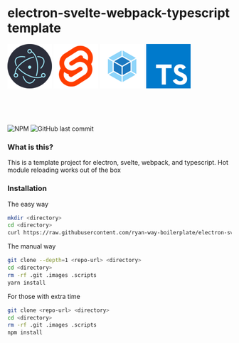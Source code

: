 # electron-svelte-webpack-typescript template

[![Electron](.images/electron.png)](https://electronjs.org)
[![Svelte](.images/svelte.png)](https://https://svelte.dev/)
[![Webpack](.images/webpack.png)](https://https://webpack.js.org/)
[![Typescript](.images/typescript.png)](https://https://www.typescriptlang.org/)

<br/>
<br/>
<br/>

![NPM](https://img.shields.io/npm/l/@pixelmund/create-svelte-app?style=flat-square)
![GitHub last commit](https://img.shields.io/github/last-commit/ryan-way-boilerplate/electron-svelte-webpack-typescript?style=flat-square)

### What is this?

This is a template project for electron, svelte, webpack, and typescript. Hot module reloading works out of the box

### Installation
The easy way
``` bash
mkdir <directory>
cd <directory>
curl https://raw.githubusercontent.com/ryan-way-boilerplate/electron-svelte-webpack-typescript/main/.scripts/install.sh | sh
```

The manual way
``` bash
git clone --depth=1 <repo-url> <directory>
cd <directory>
rm -rf .git .images .scripts
yarn install
```

For those with extra time
``` bash
git clone <repo-url> <directory>
cd <directory>
rm -rf .git .images .scripts
npm install
```
